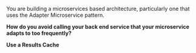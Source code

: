 You are building a microservices based architecture, particularly one that uses the Adapter Microservice pattern.

**How do you avoid calling your back end service that your microservice adapts to too frequently?**

**Use a Results Cache**
